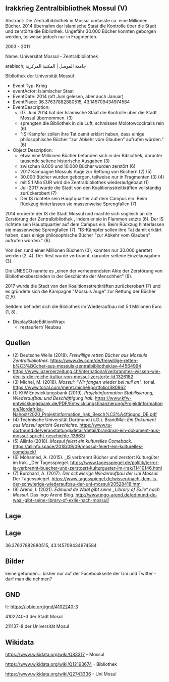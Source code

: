 ## Irakkrieg Zentralbibliothek Mossul (V)

Abstract: Die Zentralbibliothek in Mossul umfasste ca. eine Millionen Bücher. 2014 übernahm der Islamische Staat die Kontrolle über die Stadt und zerstörte die Bibliothek. Ungefähr 30.000 Bücher konnten geborgen werden, teilweise jedoch nur in Fragmenten.

2003 - 2011

Name: Universität Mossul - Zentralbibliothek 

arabisch; جامعة الموصل | المكتبة المركزية

Bibliothek der Universität Mossul

* Event Typ: Krieg
* eventActor: Islamischer Staat
* EventDate:  2014 (oft Juni gelesen, aber auch Januar)
* EventPlace: 36.37637882880515, 43.145709434974584
* EventDescription: 
  * 07\. Juni 2014 hat der Islamische Staat die Kontrolle über die Stadt Mossul übernommen. (3)
  * sprengten die Bibliothek in die Luft, schmissen Molotowcocktails rein (6)
  * "IS-Kämpfer sollen ihre Tat damit erklärt haben, dass einige philosophische Bücher "zur Abkehr vom Glauben" aufrufen würden." (6)
* Object Description:
  * etwa eine Millionen Bücher befanden sich in der Bibliothek, darunter tausende seltene historische Ausgaben (3)
  * zwischen 8.000 und 10.000 Bücher wurden zerstört (6)
  * 2017 Kampagne Mossuls Auge zur Rettung von Büchern (2) (5)
  * 30.000 Bücher wurden geborgen, teilweise nur in Fragmenten (3) (4) 
  * mit 5.1 Mio EUR wird die Zentralbibliothek wiederaufgebaut (1)
  * Juli 2017 wurde die Stadt von den Koalitionsstreitkräften vollständig zurückerobert (7) 
  * Der IS richtete sein Hauptquartier auf dem Campus ein. Beim Rückzug hinterlassen sie massenweise Sprengfallen (7)

2014 eroberte der IS die Stadt Mossul und machte sich sogleich an die Zerstörung der Zentralbibliothek , indem er sie in Flammen setzte (6). Der IS richtete sein Hauptquartier auf dem Campus ein. Beim Rückzug hinterlassen sie massenweise Sprengfallen (7). "IS-Kämpfer sollen ihre Tat damit erklärt haben, dass einige philosophische Bücher "zur Abkehr vom Glauben" aufrufen würden." (6).

Von den rund einer Millionen Büchern (3), konnten nur 30.000 gerettet werden (2, 4). Der Rest wurde verbrannt, darunter seltene Einzelausgaben (3).

Die UNESCO nannte es „einen der verheerendsten Akte der Zerstörung von Bibliotheksbeständen in der Geschichte der Menschheit" (8). 

2017 wurde die Stadt von den Koalitionsstreitkräften zurückerobert (7) und es gründete sich die Kampagne "Mossuls Auge" zur Rettung der Bücher (2,5).

Seitdem befindet sich die Bibliothek im Wiederaufbau mit 5.1 Millionen Euro (1, 8).

* DisplayStateEditionWrap:
  * restauriert/ Neubau 

## Quellen

* (2) Deutsche Welle (2018). _Freiwillige retten Bücher aus Mossuls Zentralbibliothek._ <https://www.dw.com/de/freiwillige-retten-b%C3%BCcher-aus-mossuls-zentralbibliothek/av-44564994> 
* <https://www.luzernerzeitung.ch/international/verbranntes-wissen-wie-der-is-die-reiche-kultur-von-mossul-zerstorte-ld.1326182> 
* (3) Michel, M. (2018). _Mossul: "Wir fangen wieder bei null an"_. torial. <https://www.torial.com/meret.michel/portfolio/380862> 
* (1) KfW Entwicklungsbank (2019). _Projektinformation Stabilisierung, Wiederaufbau und Beschäftigung Irak._ <https://www.kfw-entwicklungsbank.de/PDF/Entwicklungsfinanzierung/Projektinformationen/Nordafrika-Nahost/2020_Projektinformation_Irak_Besch%C3%A4ftigung_DE.pdf> 
* (4) Technische Universität Dortmund (k.D.). BrandMal: _Ein Dokument aus Mossul spricht Geschichte._ <https://www.tu-dortmund.de/veranstaltungsdetail/detail/brandmal-ein-dokument-aus-mossul-spricht-geschichte-13663/> 
* (5) Allinfo (2018). _Mossul feiert ein kulturelles Comeback_. <https://allinfo.space/2018/09/09/mossul-feiert-ein-kulturelles-comeback/> 
* (6) Mohamed, A. (2015). \_IS verbrennt Bücher und zerstört Kulturgüter im Irak. \_Der Tagesspiegel. <https://www.tagesspiegel.de/politik/terror-is-verbrennt-buecher-und-zerstoert-kulturgueter-im-irak/11410146.html> 
* (7) Burchard, A. (2017). _Der schwierige Wiederaufbau der Uni Mossul._ Der Tagesspiegel. <https://www.tagesspiegel.de/wissen/nach-dem-is-der-schwierige-wiederaufbau-der-uni-mossul/20528418.html> 
* (8) Arend, I. (2021). _Edmund de Waal gibt seine „Library of Exile“ nach Mossul._ Das Ingo Arend Blog. <http://www.ingo-arend.de/edmund-de-waal-gibt-seine-library-of-exile-nach-mossul/> 

## Lage

## Lage

36.37637882880515, 43.145709434974584

## Bilder

keine gefunden... bisher nur auf der Facebookseite der Uni und Twitter - darf man die nehmen?

## GND

lt: <https://lobid.org/gnd/4102240-3> 

4102240-3 der Stadt Mosul

211137-8 der Universität Mosul

## Wikidata

<https://www.wikidata.org/wiki/Q83317> - Mossul

<https://www.wikidata.org/wiki/Q12193674> - Bibliothek

<https://www.wikidata.org/wiki/Q2743336> - Uni Mosul


